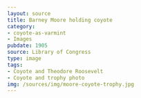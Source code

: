 ```yaml
---
layout: source
title: Barney Moore holding coyote
category: 
- coyote-as-varmint
- Images
pubdate: 1905
source: Library of Congress
type: image
tags: 
- Coyote and Theodore Roosevelt
- Coyote and trophy photo
img: /sources/img/moore-coyote-trophy.jpg
---
```

